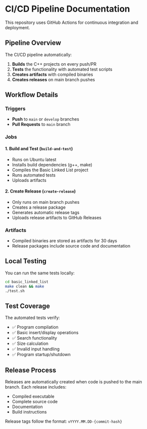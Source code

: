 # CI/CD Pipeline Documentation

This repository uses GitHub Actions for continuous integration and deployment.

## Pipeline Overview

The CI/CD pipeline automatically:
1. **Builds** the C++ projects on every push/PR
2. **Tests** the functionality with automated test scripts
3. **Creates artifacts** with compiled binaries
4. **Creates releases** on main branch pushes

## Workflow Details

### Triggers
- **Push** to `main` or `develop` branches
- **Pull Requests** to `main` branch

### Jobs

#### 1. Build and Test (`build-and-test`)
- Runs on Ubuntu latest
- Installs build dependencies (g++, make)
- Compiles the Basic Linked List project
- Runs automated tests
- Uploads artifacts

#### 2. Create Release (`create-release`)
- Only runs on main branch pushes
- Creates a release package
- Generates automatic release tags
- Uploads release artifacts to GitHub Releases

### Artifacts
- Compiled binaries are stored as artifacts for 30 days
- Release packages include source code and documentation

## Local Testing

You can run the same tests locally:

```bash
cd basic_linked_list
make clean && make
./test.sh
```

## Test Coverage

The automated tests verify:
- ✅ Program compilation
- ✅ Basic insert/display operations
- ✅ Search functionality
- ✅ Size calculation
- ✅ Invalid input handling
- ✅ Program startup/shutdown

## Release Process

Releases are automatically created when code is pushed to the main branch. Each release includes:
- Compiled executable
- Complete source code
- Documentation
- Build instructions

Release tags follow the format: `vYYYY.MM.DD-{commit-hash}`
